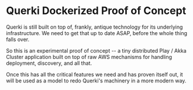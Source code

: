 # Querki Dockerized Proof of Concept

Querki is still built on top of, frankly, antique technology for
its underlying infrastructure. We need to get that up to date ASAP,
before the whole thing falls over.

So this is an experimental proof of concept -- a tiny distributed
Play / Akka Cluster application built on top of raw AWS mechanisms
for handling deployment, discovery, and all that.

Once this has all the critical features we need and has proven
itself out, it will be used as a model to redo Querki's machinery
in a more modern way.